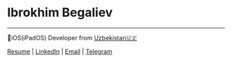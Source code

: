 <b><h1>
  Ibrokhim Begaliev
</b></h1>

---
iOS(iPadOS) Developer  from  [Uzbekistan🇺🇿](https://en.wikipedia.org/wiki/Uzbekistan)


[Resume](https://github.com/ibegaliev/AboutMySelf) |
[LinkedIn](https://www.linkedin.com/in/ibegaliev/) |
[Email](mailto:ibrohimbek2048@gmail.com) |
[Telegram](https://t.me/ibegalievblogi)
